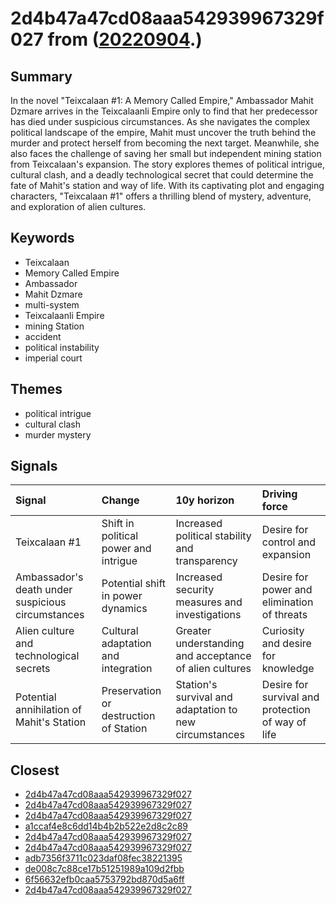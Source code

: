 # 2d4b47a47cd08aaa542939967329f027 from ([20220904](https://kghosh.substack.com/p/20220904).)

## Summary

In the novel "Teixcalaan #1: A Memory Called Empire," Ambassador Mahit Dzmare arrives in the Teixcalaanli Empire only to find that her predecessor has died under suspicious circumstances. As she navigates the complex political landscape of the empire, Mahit must uncover the truth behind the murder and protect herself from becoming the next target. Meanwhile, she also faces the challenge of saving her small but independent mining station from Teixcalaan's expansion. The story explores themes of political intrigue, cultural clash, and a deadly technological secret that could determine the fate of Mahit's station and way of life. With its captivating plot and engaging characters, "Teixcalaan #1" offers a thrilling blend of mystery, adventure, and exploration of alien cultures.

## Keywords

* Teixcalaan
* Memory Called Empire
* Ambassador
* Mahit Dzmare
* multi-system
* Teixcalaanli Empire
* mining Station
* accident
* political instability
* imperial court

## Themes

* political intrigue
* cultural clash
* murder mystery

## Signals

| Signal                                            | Change                                 | 10y horizon                                            | Driving force                                     |
|:--------------------------------------------------|:---------------------------------------|:-------------------------------------------------------|:--------------------------------------------------|
| Teixcalaan #1                                     | Shift in political power and intrigue  | Increased political stability and transparency         | Desire for control and expansion                  |
| Ambassador's death under suspicious circumstances | Potential shift in power dynamics      | Increased security measures and investigations         | Desire for power and elimination of threats       |
| Alien culture and technological secrets           | Cultural adaptation and integration    | Greater understanding and acceptance of alien cultures | Curiosity and desire for knowledge                |
| Potential annihilation of Mahit's Station         | Preservation or destruction of Station | Station's survival and adaptation to new circumstances | Desire for survival and protection of way of life |

## Closest

* [2d4b47a47cd08aaa542939967329f027](2d4b47a47cd08aaa542939967329f027)
* [2d4b47a47cd08aaa542939967329f027](2d4b47a47cd08aaa542939967329f027)
* [2d4b47a47cd08aaa542939967329f027](2d4b47a47cd08aaa542939967329f027)
* [a1ccaf4e8c6dd14b4b2b522e2d8c2c89](a1ccaf4e8c6dd14b4b2b522e2d8c2c89)
* [2d4b47a47cd08aaa542939967329f027](2d4b47a47cd08aaa542939967329f027)
* [2d4b47a47cd08aaa542939967329f027](2d4b47a47cd08aaa542939967329f027)
* [adb7356f3711c023daf08fec38221395](adb7356f3711c023daf08fec38221395)
* [de008c7c88ce17b51251989a109d2fbb](de008c7c88ce17b51251989a109d2fbb)
* [6f56632efb0caa5753792bd870d5a6ff](6f56632efb0caa5753792bd870d5a6ff)
* [2d4b47a47cd08aaa542939967329f027](2d4b47a47cd08aaa542939967329f027)